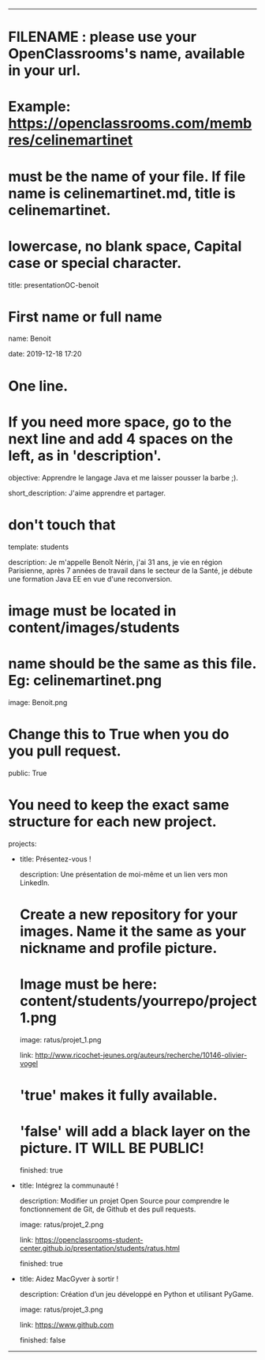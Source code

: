 ---


# FILENAME : please use your OpenClassrooms's name, available in your url.

# Example: https://openclassrooms.com/membres/celinemartinet

# must be the name of your file. If file name is celinemartinet.md, title is celinemartinet.

# lowercase, no blank space, Capital case or special character.

title: presentationOC-benoit


# First name or full name

name: Benoit

date: 2019-12-18 17:20


# One line.

# If you need more space, go to the next line and add 4 spaces on the left, as in 'description'.

objective: Apprendre le langage Java et me laisser pousser la barbe ;).

short_description: J'aime apprendre et partager.


# don't touch that

template: students

description:
    Je m'appelle Benoît Nérin, j'ai 31 ans, je vie en région Parisienne, après 7 années de travail dans le secteur de la Santé, je débute une formation Java EE en vue d'une reconversion.
    



# image must be located in content/images/students

# name should be the same as this file. Eg: celinemartinet.png

image: Benoit.png


# Change this to True when you do you pull request.

public: True


# You need to keep the exact same structure for each new project.

projects:

  - title: Présentez-vous !

    description: Une présentation de moi-même et un lien vers mon LinkedIn.

    # Create a new repository for your images. Name it the same as your nickname and profile picture.

    # Image must be here: content/students/yourrepo/project1.png

    image: ratus/projet_1.png

    link: http://www.ricochet-jeunes.org/auteurs/recherche/10146-olivier-vogel

    # 'true' makes it fully available.

    # 'false' will add a black layer on the picture. IT WILL BE PUBLIC!

    finished: true

  - title: Intégrez la communauté !

    description: Modifier un projet Open Source pour comprendre le fonctionnement de Git, de Github et des pull requests. 

    image: ratus/projet_2.png

    link: https://openclassrooms-student-center.github.io/presentation/students/ratus.html

    finished: true

  - title: Aidez MacGyver à sortir !

    description: Création d’un jeu développé en Python et utilisant PyGame.

    image: ratus/projet_3.png

    link: https://www.github.com

    finished: false

---